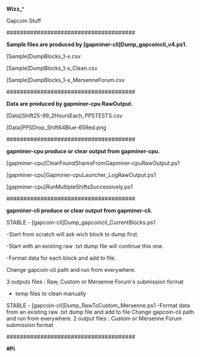 **Wizz_^**

Gapcoin Stuff

######################################

**Sample files are produced by [gapminer-cli]Dump_gapcoincli_v4.ps1.**

[Sample]DumpBlocks_1-x.csv

[Sample]DumpBlocks_1-x_Clean.csv

[Sample]DumpBlocks_1-x_MersenneForum.csv

######################################

**Data are produced by gapminer-cpu RawOutput.**

[Data]Shift25-99_2HoursEach_PPSTESTS.csv

[Data]PPSDrop_Shift64Blue-65Red.png

######################################

**gapminer-cpu produce or clear output from gapminer-cpu.**

[gapminer-cpu]ClearFoundSharesFromGapminer-cpuRawOutput.ps1

[gapminer-cpu]Gapminer-cpuLauncher_LogRawOutput.ps1

[gapminer-cpu]RunMultipleShiftsSuccessively.ps1

######################################

**gapminer-cli produce or clear output from gapminer-cli.**

STABLE - [gapcoin-cli]Dump_gapcoincli_CurrentBlocks.ps1

  -Start from scratch will ask wich block to dump first.
  
  -Start with an existing raw .txt dump file will continue this one.
  
  -Format data for each block and add to file.
  
  Change gapcoin-cli path and run from everywhere.
  
  3 outputs files : Raw, Custom or Mersenne Forum's submission format
  
  + temp files to clean manually

STABLE - [gapcoin-cli]Dump_RawToCustom_Mersenne.ps1
  -Format data from an existing raw .txt dump file and add to file
  Change gapcoin-cli path and run from everywhere.
  2 output files : Custom or Mersenne Forum submission format

######################################

**#Pi**
